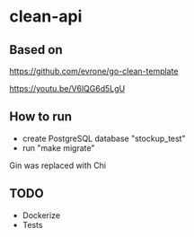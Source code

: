 # clean-api

## Based on 

https://github.com/evrone/go-clean-template

https://youtu.be/V6lQG6d5LgU

## How to run

- create PostgreSQL database "stockup_test"
- run "make migrate"

Gin was replaced with Chi

## TODO

- Dockerize
- Tests